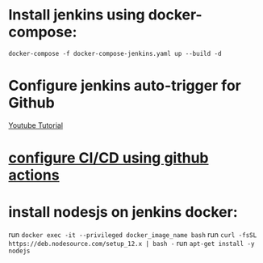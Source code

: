 # Install jenkins using docker-compose: 
`docker-compose -f docker-compose-jenkins.yaml up --build -d`

# Configure jenkins auto-trigger for Github
[Youtube Tutorial](https://www.youtube.com/watch?v=ZiHMsEKklKQ&t=272s)

# [configure CI/CD using github actions](https://dev.to/dyarleniber/setting-up-a-ci-cd-workflow-on-github-actions-for-a-react-app-with-github-pages-and-codecov-4hnp)

# install nodesjs on jenkins docker: 
run `docker exec -it --privileged docker_image_name bash`
run `curl -fsSL https://deb.nodesource.com/setup_12.x | bash -`
run `apt-get install -y nodejs`
